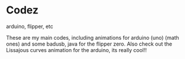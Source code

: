 # Codez
arduino, flipper, etc

These are my main codes, including animations for arduino (uno) (math ones) and some badusb, java for the flipper zero.
Also check out the Lissajous curves animation for the arduino, its really cool!!
